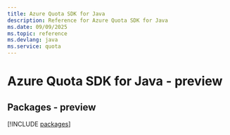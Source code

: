 ```yaml
---
title: Azure Quota SDK for Java
description: Reference for Azure Quota SDK for Java
ms.date: 09/09/2025
ms.topic: reference
ms.devlang: java
ms.service: quota
---
```

# Azure Quota SDK for Java - preview
## Packages - preview
[!INCLUDE [packages](quota-index.md)]